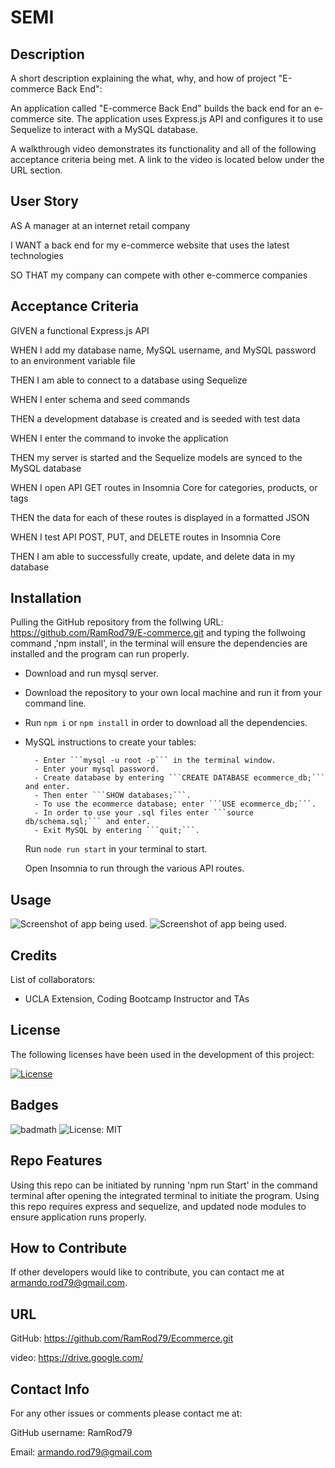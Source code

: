 # SEMI

## Description

A short description explaining the what, why, and how of project "E-commerce Back End":

An application called "E-commerce Back End" builds the back end for an e-commerce site. The application uses Express.js API and configures it to use Sequelize to interact with a MySQL database.

A walkthrough video demonstrates its functionality and all of the following acceptance criteria being met. A link to the video is located below under the URL section.

## User Story

AS A manager at an internet retail company

I WANT a back end for my e-commerce website that uses the latest technologies

SO THAT my company can compete with other e-commerce companies

## Acceptance Criteria

GIVEN a functional Express.js API

WHEN I add my database name, MySQL username, and MySQL password to an environment variable file

THEN I am able to connect to a database using Sequelize

WHEN I enter schema and seed commands

THEN a development database is created and is seeded with test data

WHEN I enter the command to invoke the application

THEN my server is started and the Sequelize models are synced to the MySQL database

WHEN I open API GET routes in Insomnia Core for categories, products, or tags

THEN the data for each of these routes is displayed in a formatted JSON

WHEN I test API POST, PUT, and DELETE routes in Insomnia Core

THEN I am able to successfully create, update, and delete data in my database


## Installation

Pulling the GitHub repository from the follwing URL: https://github.com/RamRod79/E-commerce.git and typing the follwoing command ,'npm install', in the terminal will ensure the dependencies are installed and the program can run properly.

- Download and run mysql server.

- Download the repository to your own local machine and run it from your command line.

- Run ```npm i``` or ```npm install``` in order to download all the dependencies.

- MySQL instructions to create your tables:

        - Enter ```mysql -u root -p``` in the terminal window.
        - Enter your mysql password. 
        - Create database by entering ```CREATE DATABASE ecommerce_db;``` and enter.
        - Then enter ```SHOW databases;```.
        - To use the ecommerce database; enter ```USE ecommerce_db;```.
        - In order to use your .sql files enter ```source db/schema.sql;``` and enter.
        - Exit MySQL by entering ```quit;```.
  
  Run ```node run start``` in your terminal to start.

  Open Insomnia to run through the various API routes.

## Usage

![Screenshot of app being used.](./assets/images/Screenshot01.jpg)
![Screenshot of app being used.](./assets/images/Screenshot02.jpg)

## Credits

List of collaborators:

- UCLA Extension, Coding Bootcamp Instructor and TAs

## License

The following licenses have been used in the development of this project:

[![License](https://img.shields.io/badge/License-MIT-success)](https://opensource.org/licenses/MIT)

## Badges

![badmath](https://img.shields.io/github/languages/top/lernantino/badmath)
![License: MIT](https://img.shields.io/badge/License-MIT-success)

## Repo Features

Using this repo can be initiated by running 'npm run Start' in the command terminal after opening the integrated terminal to initiate the program. Using this repo requires express and sequelize, and updated node modules to ensure application runs properly.

## How to Contribute

If other developers would like to contribute, you can contact me at armando.rod79@gmail.com.

## URL
GitHub: https://github.com/RamRod79/Ecommerce.git

video: https://drive.google.com/

## Contact Info

For any other issues or comments please contact me at:

GitHub username: RamRod79

Email: armando.rod79@gmail.com